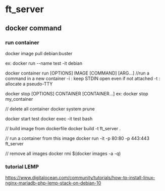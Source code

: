 # ft_server

## docker command

### run container
docker image pull debian:buster

ex: docker run --name test -it debian

docker container run [OPTIONS] IMAGE [COMMAND] [ARG...]
//run a command in a new container
-i : keep STDIN open even if not attached
-t : allocate a pseudo-TTY

docker stop [OPTIONS] CONTAINER [CONTAINER...]
ex: docker stop my_container

// delete all container
docker system prune

docker start test
docker exec -it test bash

// build image from dockerfile
docker build -t ft_server .

// run a container from this image
docker run -it -p 80:80 -p 443:443 ft_server

// remove all images
docker rmi $(docker images -a -q)

### tutorial LEMP
https://www.digitalocean.com/community/tutorials/how-to-install-linux-nginx-mariadb-php-lemp-stack-on-debian-10
